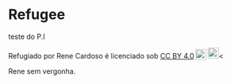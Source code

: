 # Refugee
teste do P.I
<p xmlns:cc="http://creativecommons.org/ns#" xmlns:dct="http://purl.org/dc/terms/"><span property="dct:title">Refugiado</ span> por <span property="cc:attributionName">Rene Cardoso</span> é licenciado sob <a href="http://creativecommons.org/licenses/by/4.0/?ref=chooser-v1" target= "_blank" rel="license noopener noreferrer" style="display:inline-block;">CC BY 4.0<img style="height:22px!important;margin-left:3px;vertical-align:text-bottom;" src="https://mirrors.creativecommons.org/presskit/icons/cc.svg?ref=chooser-v1"><img style="height:22px!important;margin-left:3px;vertical-align:text -inferior;" src="https://mirrors.creativecommons.org/presskit/icons/by.svg?ref=chooser-v1"></a><

  
  
  Rene sem vergonha.
